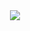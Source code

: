 <div align="center">
<img src ="https://badge42.herokuapp.com/api/stats/ekaik-ne?cursus=42cursos">
</div>
